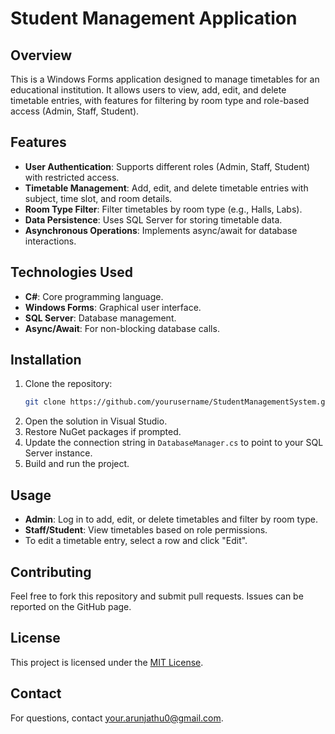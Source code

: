 # Student Management Application

## Overview
This is a Windows Forms application designed to manage timetables for an educational institution. It allows users to view, add, edit, and delete timetable entries, with features for filtering by room type and role-based access (Admin, Staff, Student).

## Features
- **User Authentication**: Supports different roles (Admin, Staff, Student) with restricted access.
- **Timetable Management**: Add, edit, and delete timetable entries with subject, time slot, and room details.
- **Room Type Filter**: Filter timetables by room type (e.g., Halls, Labs).
- **Data Persistence**: Uses SQL Server for storing timetable data.
- **Asynchronous Operations**: Implements async/await for database interactions.

## Technologies Used
- **C#**: Core programming language.
- **Windows Forms**: Graphical user interface.
- **SQL Server**: Database management.
- **Async/Await**: For non-blocking database calls.

## Installation
1. Clone the repository:
    ```bash
    git clone https://github.com/yourusername/StudentManagementSystem.git
    ```
2. Open the solution in Visual Studio.  
3. Restore NuGet packages if prompted.  
4. Update the connection string in `DatabaseManager.cs` to point to your SQL Server instance.  
5. Build and run the project.

## Usage
- **Admin**: Log in to add, edit, or delete timetables and filter by room type.
- **Staff/Student**: View timetables based on role permissions.
- To edit a timetable entry, select a row and click "Edit".

## Contributing
Feel free to fork this repository and submit pull requests. Issues can be reported on the GitHub page.

## License
This project is licensed under the [MIT License](LICENSE).

## Contact
For questions, contact [your.arunjathu0@gmail.com](mailto:your.arunjathu0@gmail.com).
